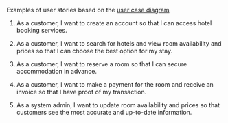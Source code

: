 
Examples of user stories based on the [user case diagram](https://github.com/sideeqhammed/alx-airbnb-project-documentation/blob/main/use-case-diagram/README.md)

1. As a customer, I want to create an account so that I can access hotel booking services.

2. As a customer, I want to search for hotels and view room availability and prices so that I can choose the best option for my stay.

3. As a customer, I want to reserve a room so that I can secure accommodation in advance.

4. As a customer, I want to make a payment for the room and receive an invoice so that I have proof of my transaction.

5. As a system admin, I want to update room availability and prices so that customers see the most accurate and up-to-date information.
